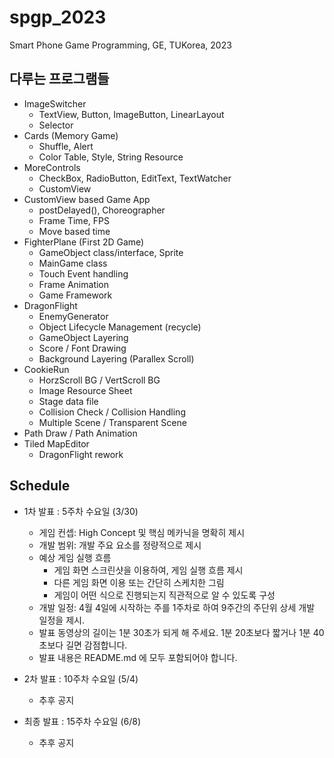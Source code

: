 # spgp_2023
Smart Phone Game Programming, GE, TUKorea, 2023

## 다루는 프로그램들
* ImageSwitcher
  * TextView, Button, ImageButton, LinearLayout
  * Selector
* Cards (Memory Game)
  * Shuffle, Alert
  * Color Table, Style, String Resource
* MoreControls
  * CheckBox, RadioButton, EditText, TextWatcher
  * CustomView
* CustomView based Game App
  * postDelayed(), Choreographer
  * Frame Time, FPS
  * Move based time
* FighterPlane (First 2D Game)
  * GameObject class/interface, Sprite
  * MainGame class
  * Touch Event handling
  * Frame Animation
  * Game Framework
* DragonFlight
  * EnemyGenerator
  * Object Lifecycle Management (recycle)
  * GameObject Layering
  * Score / Font Drawing
  * Background Layering (Parallex Scroll)
* CookieRun
  * HorzScroll BG / VertScroll BG
  * Image Resource Sheet
  * Stage data file
  * Collision Check / Collision Handling
  * Multiple Scene / Transparent Scene
* Path Draw / Path Animation
* Tiled MapEditor
  * DragonFlight rework

## Schedule
* 1차 발표 : 5주차 수요일 (3/30)
  * 게임 컨셉: High Concept 및 핵심 메카닉을 명확히 제시
  * 개발 범위: 개발 주요 요소를 정량적으로 제시
  * 예상 게임 실행 흐름
    * 게임 화면 스크린샷을 이용하여, 게임 실행 흐름 제시
    * 다른 게임 화면 이용 또는 간단히 스케치한 그림
    * 게임이 어떤 식으로 진행되는지 직관적으로 알 수 있도록 구성
  - 개발 일정: 4월 4일에 시작하는 주를 1주차로 하여 9주간의 주단위 상세 개발 일정을 제시.
  - 발표 동영상의 길이는 1분 30초가 되게 해 주세요. 1분 20초보다 짧거나 1분 40초보다 길면 감점합니다.
  - 발표 내용은 README.md 에 모두 포함되어야 합니다.

* 2차 발표 : 10주차 수요일 (5/4)
  * 추후 공지
* 최종 발표 : 15주차 수요일 (6/8)
  * 추후 공지

